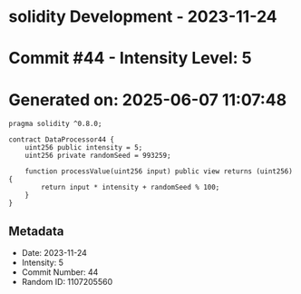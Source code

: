 ﻿# solidity Development - 2023-11-24
# Commit #44 - Intensity Level: 5
# Generated on: 2025-06-07 11:07:48
```solidity
pragma solidity ^0.8.0;

contract DataProcessor44 {
    uint256 public intensity = 5;
    uint256 private randomSeed = 993259;

    function processValue(uint256 input) public view returns (uint256) {
        return input * intensity + randomSeed % 100;
    }
}
```
## Metadata
- Date: 2023-11-24
- Intensity: 5
- Commit Number: 44
- Random ID: 1107205560

